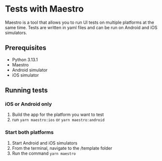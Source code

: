 # Tests with Maestro

Maestro is a tool that allows you to run UI tests on multiple platforms at the same time. Tests are written in yaml files and can be run on Android and iOS simulators.

## Prerequisites

- Python 3.13.1
- Maestro
- Android simulator
- iOS simulator

## Running tests

### iOS or Android only

1. Build the app for the platform you want to test
2. run `yarn maestro:ios` or `yarn maestro:android`

### Start both platforms

1. Start Android and iOS simulators
2. From the terminal, navigate to the /template folder
3. Run the command `yarn maestro`
